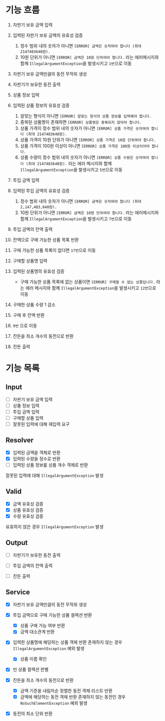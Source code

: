# 기능 흐름

1. 자판기 보유 금액 입력
2. 입력된 자판기 보유 금액의 유효성 검증
   1. 정수 범위 내의 숫자가 아니면 `[ERROR] 금액은 숫자여야 합니다 (최대 2147483640원).`
   2. 10원 단위가 아니면 `[ERROR] 금액은 10원 단위여야 합니다.`
   라는 에러메시지와 함께 `IllegalArgumentException`을 발생시키고 `1번`으로 이동

3. 자판기 보유 금액만큼의 동전 무작위 생성
4. 자판기가 보유한 동전 출력

5. 상품 정보 입력
6. 입력된 상품 정보의 유효성 검증
   1. 알맞는 형식이 아니면 `[ERROR] 알맞는 형식의 상품 정보를 입력해야 합니다.`
   2. 중복된 상품명이 존재하면 `[ERROR] 상품명은 중복되지 않아야 합니다.`
   3. 상품 가격이 정수 범위 내의 숫자가 아니면 `[ERROR] 상품 가격은 숫자여야 합니다 (최대 2147483640원).`
   4. 상품 가격이 10원 단위가 아니면 `[ERROR] 상품 가격은 10원 단위여야 합니다.`
   5. 상품 가격이 100원 이상이 아니면 `[ERROR] 상품 가격은 100원 이상이어야 합니다.`
   6. 상품 수량이 정수 범위 내의 숫자가 아니면 `[ERROR] 상품 수량은 숫자여야 합니다 (최대 2147483640원).`
   라는 에러 메시지와 함께 `IllegalArgumentException`을 발생시키고 `5번`으로 이동

7. 투입 금액 입력
8. 입력된 투입 금액의 유효성 검증
   1. 정수 범위 내의 숫자가 아니면 `[ERROR] 금액은 숫자여야 합니다 (최대 2,147,483,640원).`
   2. 10원 단위가 아니면 `[ERROR] 금액은 10원 단위여야 합니다.`
      라는 에러메시지와 함께 `IllegalArgumentException`을 발생시키고 `7번`으로 이동

9. 투입 금액의 잔액 출력 
10. 잔액으로 구매 가능한 상품 목록 반환
11. 구매 가능한 상품 목록이 없다면 `17번`으로 이동

12. 구매할 상품명 입력
13. 입력된 상품명의 유효성 검증
    - 구매 가능한 상품 목록에 없는 상품이면 `[ERROR] 구매할 수 없는 상품입니다.`
      라는 에러 메시지와 함께 `IllegalArgumentException`을 발생시키고 `12번`으로 이동
14. 구매한 상품 수량 1 감소
15. 구매 후 잔액 반환
16. `9번` 으로 이동

17. 잔돈을 최소 개수의 동전으로 반환
18. 잔돈 출력


# 기능 목록

## Input
- [ ] 자판기 보유 금액 입력
- [ ] 상품 정보 입력
- [ ] 투입 금액 입력
- [ ] 구매할 상품 입력
- [ ] 잘못된 입력에 대해 재입력 요구

## Resolver
- [x] 입력된 금액을 객체로 반환
- [x] 입력된 수량을 정수로 반환
- [ ] 입력된 상품 정보를 상품 개수 객체로 반환

잘못된 입력에 대해 `IllegalArgumentException` 발생

## Valid
- [x] 금액 유효성 검증
- [x] 상품 유효성 검증
- [x] 수량 유효성 검증

유효하지 않은 경우 `IllegalArgumentException` 발생


## Output
- [ ] 자판기가 보유한 동전 출력
- [ ] 투입 금액의 잔액 출력
- [ ] 잔돈 출력


## Service
- [x] 자판기 보유 금액만큼의 동전 무작위 생성

- [x] 투입 금액으로 구매 가능한 상품 컬렉션 반환
  - [x] 상품 구매 가능 여부 반환  
  - [x] 금액 대소관계 반환

- [x] 입력한 상품명에 해당하는 상품 객체 반환
    존재하지 않는 경우 `IllegalArgumentException` 예외 발생
   - [x] 상품 이름 확인
  
- [x] 빈 상품 컬렉션 판별

- [x] 잔돈을 최소 개수의 동전으로 반환
  - [x] 금액 기준을 내림차순 정렬한 동전 객체 리스트 반환
  - [x] 금액에 해당하는 동전 객체 반환
    존재하지 않는 동전인 경우 `NoSuchElementException` 예외 발생

- [x] 동전의 최소 단위 반환